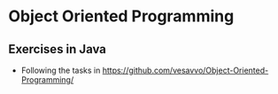 # Object Oriented Programming
## Exercises in Java
* Following the tasks in https://github.com/vesavvo/Object-Oriented-Programming/

